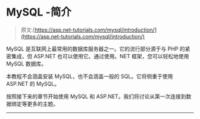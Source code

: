 # MySQL -简介

> 原文:[https://asp.net-tutorials.com/mysql/introduction/](https://asp.net-tutorials.com/mysql/introduction/)

MySQL 是互联网上最常用的数据库服务器之一。它的流行部分源于与 PHP 的紧密集成，但 ASP.NET 也可以使用它。通过使用。NET 框架，您可以轻松地使用 MySQL 数据库。

本教程不会涵盖安装 MySQL，也不会涵盖一般的 SQL。它将侧重于使用 ASP.NET 的 MySQL。

按照接下来的章节开始使用 MySQL 和 ASP.NET。我们将讨论从第一次连接到数据绑定等更多的主题。

* * *